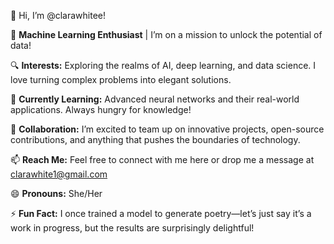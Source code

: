 👋 Hi, I’m @clarawhitee!

🌟 **Machine Learning Enthusiast** | I’m on a mission to unlock the potential of data! 

🔍 **Interests:** Exploring the realms of AI, deep learning, and data science. I love turning complex problems into elegant solutions.

🌱 **Currently Learning:** Advanced neural networks and their real-world applications. Always hungry for knowledge!

🤝 **Collaboration:** I’m excited to team up on innovative projects, open-source contributions, and anything that pushes the boundaries of technology.

📫 **Reach Me:** Feel free to connect with me here or drop me a message at clarawhite1@gmail.com

😄 **Pronouns:** She/Her

⚡ **Fun Fact:** I once trained a model to generate poetry—let’s just say it’s a work in progress, but the results are surprisingly delightful!
